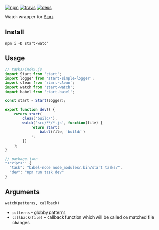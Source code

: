 [![npm](https://img.shields.io/npm/v/start-watch.svg?style=flat-square)](https://www.npmjs.com/package/start-watch)
[![travis](http://img.shields.io/travis/start-runner/watch.svg?style=flat-square)](https://travis-ci.org/start-runner/watch)
[![deps](https://img.shields.io/gemnasium/start-runner/watch.svg?style=flat-square)](https://gemnasium.com/start-runner/watch)

Watch wrapper for [Start](https://github.com/start-runner/start).

## Install

```
npm i -D start-watch
```

## Usage

```js
// tasks/index.js
import Start from 'start';
import logger from 'start-simple-logger';
import clean from 'start-clean';
import watch from 'start-watch';
import babel from 'start-babel';

const start = Start(logger);

export function dev() {
    return start(
        clean('build/'),
        watch('src/**/*.js', function(file) {
            return start(
                babel(file, 'build/')
            );
        })
    );
}
```

```js
// package.json
"scripts": {
  "task": "babel-node node_modules/.bin/start tasks/",
  "dev": "npm run task dev"
}
```

## Arguments

`watch(patterns, callback)`

* `patterns` – [globby patterns](https://github.com/sindresorhus/globby)
* `callback(file)` – callback function which will be called on matched file changes
